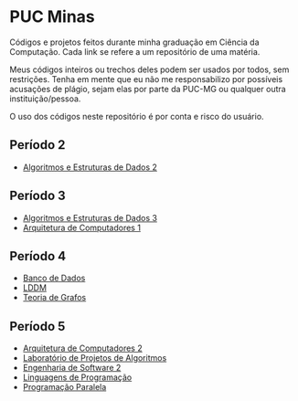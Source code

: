 # PUC Minas

Códigos e projetos feitos durante minha graduação em Ciência da Computação. Cada link se refere a um repositório de uma matéria.

Meus códigos inteiros ou trechos deles podem ser usados por todos, sem restrições. Tenha em mente que eu não me responsabilizo por possíveis acusações de plágio, sejam elas por parte da PUC-MG ou qualquer outra instituição/pessoa.

O uso dos códigos neste repositório é por conta e risco do usuário.

## Período 2

* [Algoritmos e Estruturas de Dados 2](https://github.com/RafaelAmauri/Algoritmos-e-Estruturas-de-Dados-2)

## Período 3
* [Algoritmos e Estruturas de Dados 3](https://github.com/RafaelAmauri/Algoritmos-e-Estruturas-de-Dados-3)
* [Arquitetura de Computadores 1](https://github.com/RafaelAmauri/Arquitetura-de-Computadores-1)

## Período 4
* [Banco de Dados](https://github.com/RafaelAmauri/Banco-de-Dados)
* [LDDM](https://github.com/RafaelAmauri/LDDM)
* [Teoria de Grafos](https://github.com/RafaelAmauri/Teoria-de-Grafos)

## Período 5
* [Arquitetura de Computadores 2](https://github.com/RafaelAmauri/Arquitetura-de-Computadores-2)
* [Laboratório de Projetos de Algoritmos](https://github.com/RafaelAmauri/Laboratorio-de-Projetos-de-Algoritmos)
* [Engenharia de Software 2](https://github.com/RafaelAmauri/Engenharia-de-Software-2)
* [Linguagens de Programação](https://github.com/RafaelAmauri/Linguagens-de-Programacao)
* [Programação Paralela](https://github.com/RafaelAmauri/Programacao-Paralela)
